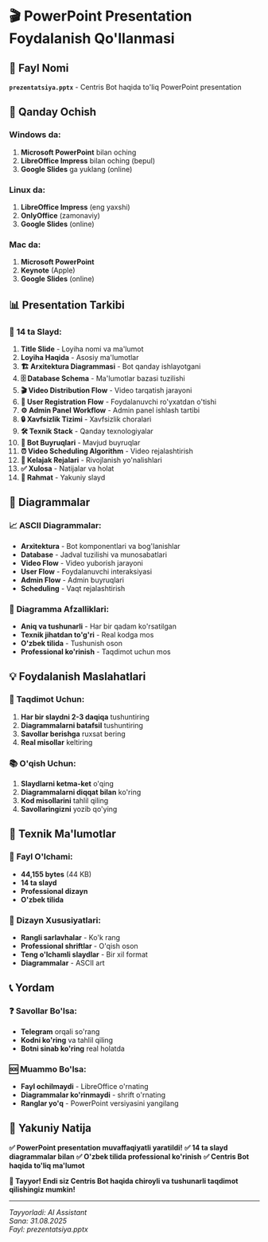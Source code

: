 # 🎬 PowerPoint Presentation Foydalanish Qo'llanmasi

## 📁 Fayl Nomi
**`prezentatsiya.pptx`** - Centris Bot haqida to'liq PowerPoint presentation

## 🚀 Qanday Ochish

### Windows da:
1. **Microsoft PowerPoint** bilan oching
2. **LibreOffice Impress** bilan oching (bepul)
3. **Google Slides** ga yuklang (online)

### Linux da:
1. **LibreOffice Impress** (eng yaxshi)
2. **OnlyOffice** (zamonaviy)
3. **Google Slides** (online)

### Mac da:
1. **Microsoft PowerPoint**
2. **Keynote** (Apple)
3. **Google Slides** (online)

## 📊 Presentation Tarkibi

### 🎯 **14 ta Slayd:**

1. **Title Slide** - Loyiha nomi va ma'lumot
2. **Loyiha Haqida** - Asosiy ma'lumotlar
3. **🏗️ Arxitektura Diagrammasi** - Bot qanday ishlayotgani
4. **🗄️ Database Schema** - Ma'lumotlar bazasi tuzilishi
5. **🎬 Video Distribution Flow** - Video tarqatish jarayoni
6. **👤 User Registration Flow** - Foydalanuvchi ro'yxatdan o'tishi
7. **⚙️ Admin Panel Workflow** - Admin panel ishlash tartibi
8. **🔒 Xavfsizlik Tizimi** - Xavfsizlik choralari
9. **🛠️ Texnik Stack** - Qanday texnologiyalar
10. **📱 Bot Buyruqlari** - Mavjud buyruqlar
11. **⏰ Video Scheduling Algorithm** - Video rejalashtirish
12. **🚀 Kelajak Rejalari** - Rivojlanish yo'nalishlari
13. **✅ Xulosa** - Natijalar va holat
14. **🎉 Rahmat** - Yakuniy slayd

## 🎨 Diagrammalar

### 📈 **ASCII Diagrammalar:**
- **Arxitektura** - Bot komponentlari va bog'lanishlar
- **Database** - Jadval tuzilishi va munosabatlari
- **Video Flow** - Video yuborish jarayoni
- **User Flow** - Foydalanuvchi interaksiyasi
- **Admin Flow** - Admin buyruqlari
- **Scheduling** - Vaqt rejalashtirish

### 🎯 **Diagramma Afzalliklari:**
- **Aniq va tushunarli** - Har bir qadam ko'rsatilgan
- **Texnik jihatdan to'g'ri** - Real kodga mos
- **O'zbek tilida** - Tushunish oson
- **Professional ko'rinish** - Taqdimot uchun mos

## 💡 Foydalanish Maslahatlari

### 🎤 **Taqdimot Uchun:**
1. **Har bir slaydni 2-3 daqiqa** tushuntiring
2. **Diagrammalarni batafsil** tushuntiring
3. **Savollar berishga** ruxsat bering
4. **Real misollar** keltiring

### 📚 **O'qish Uchun:**
1. **Slaydlarni ketma-ket** o'qing
2. **Diagrammalarni diqqat bilan** ko'ring
3. **Kod misollarini** tahlil qiling
4. **Savollaringizni** yozib qo'ying

## 🔧 Texnik Ma'lumotlar

### 📏 **Fayl O'lchami:**
- **44,155 bytes** (44 KB)
- **14 ta slayd**
- **Professional dizayn**
- **O'zbek tilida**

### 🎨 **Dizayn Xususiyatlari:**
- **Rangli sarlavhalar** - Ko'k rang
- **Professional shriftlar** - O'qish oson
- **Teng o'lchamli slaydlar** - Bir xil format
- **Diagrammalar** - ASCII art

## 📞 Yordam

### ❓ **Savollar Bo'lsa:**
- **Telegram** orqali so'rang
- **Kodni ko'ring** va tahlil qiling
- **Botni sinab ko'ring** real holatda

### 🆘 **Muammo Bo'lsa:**
- **Fayl ochilmaydi** - LibreOffice o'rnating
- **Diagrammalar ko'rinmaydi** - shrift o'rnating
- **Ranglar yo'q** - PowerPoint versiyasini yangilang

## 🎊 Yakuniy Natija

**✅ PowerPoint presentation muvaffaqiyatli yaratildi!**
**✅ 14 ta slayd diagrammalar bilan**
**✅ O'zbek tilida professional ko'rinish**
**✅ Centris Bot haqida to'liq ma'lumot**

**🎯 Tayyor! Endi siz Centris Bot haqida chiroyli va tushunarli taqdimot qilishingiz mumkin!**

---

*Tayyorladi: AI Assistant*  
*Sana: 31.08.2025*  
*Fayl: prezentatsiya.pptx*
